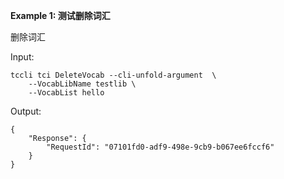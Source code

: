 **Example 1: 测试删除词汇**

删除词汇

Input: 

```
tccli tci DeleteVocab --cli-unfold-argument  \
    --VocabLibName testlib \
    --VocabList hello
```

Output: 
```
{
    "Response": {
        "RequestId": "07101fd0-adf9-498e-9cb9-b067ee6fccf6"
    }
}
```

